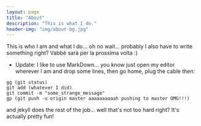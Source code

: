 ```yaml
---
layout: page
title: "About"
description: "This is what I do."
header-img: "img/about-bg.jpg"
---
```


This is who I am and what I do... oh no wait... probably I also have to write something right? Vabbè sarà per la prossima volta :)

* Update:
I like to use MarkDown... you know just open my editor wherever I am and drop some lines, then go home, plug the cable then: 

```
gg (git status)
git add (whatever I did)
git commit -m "some_strange_message"
gp (git push -u origin master aaaaaaaaaah pushing to master OMG!!!)
```

and jekyll does the rest of the job... well that's not too hard right? It's actually pretty fun!
